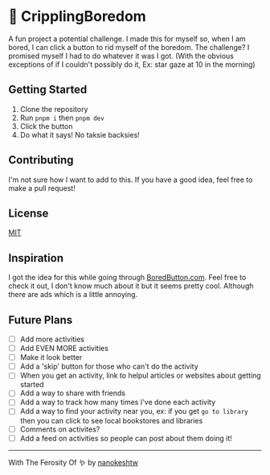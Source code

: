 # :yawning_face: CripplingBoredom

A fun project a potential challenge. I made this for myself so, when I am bored, I can click a button to rid myself of the boredom. The challenge? I promised myself I had to do whatever it was I got. (With the obvious exceptions of if I couldn't possibly do it, Ex: star gaze at 10 in the morning)

## Getting Started

1. Clone the repository
2. Run `pnpm i` then `pnpm dev`
3. Click the button
4. Do what it says! No taksie backsies!

## Contributing

I'm not sure how I want to add to this. If you have a good idea, feel free to make a pull request!

## License

[MIT](https://opensource.org/license/mit)

## Inspiration

I got the idea for this while going through [BoredButton.com](https://boredbutton.com). Feel free to check it out, I don't know much about it but it seems pretty cool. Although there are ads which is a little annoying.

## Future Plans

- [ ] Add more activities
- [ ] Add EVEN MORE activities
- [ ] Make it look better
- [ ] Add a 'skip' button for those who can't do the activity
- [ ] When you get an activity, link to helpul articles or websites about getting started
- [ ] Add a way to share with friends
- [ ] Add a way to track how many times I've done each activity
- [ ] Add a way to find your activity near you, ex: if you get `go to library` then you can click to see local bookstores and libraries
- [ ] Comments on activites?
- [ ] Add a feed on activities so people can post about them doing it!

---

With The Ferosity Of :worm: by [nanokeshtw](https://github.com/nanokeshtw)
